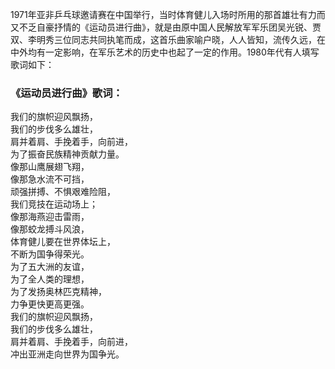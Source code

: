 

1971年亚非乒乓球邀请赛在中国举行，当时体育健儿入场时所用的那首雄壮有力而又不乏自豪抒情的《运动员进行曲》，就是由原中国人民解放军军乐团吴光锐、贾双、李明秀三位同志共同执笔而成，这首乐曲家喻户晓，人人皆知，流传久远，在中外均有一定影响，在军乐艺术的历史中也起了一定的作用。1980年代有人填写歌词如下：

### 《运动员进行曲》歌词：

我们的旗帜迎风飘扬，  
我们的步伐多么雄壮，  
肩并着肩、手挽着手，向前进，  
为了振奋民族精神贡献力量。  
像那山鹰展翅飞翔，  
像那急水流不可挡，  
顽强拼搏、不惧艰难险阻，  
我们竞技在运动场上；  
像那海燕迎击雷雨，  
像那蛟龙搏斗风浪，  
体育健儿要在世界体坛上，  
不断为国争得荣光。  
为了五大洲的友谊，  
为了全人类的理想，  
为了发扬奥林匹克精神，  
力争更快更高更强。  
我们的旗帜迎风飘扬，  
我们的步伐多么雄壮，  
肩并着肩、手挽着手，向前进，  
冲出亚洲走向世界为国争光。

